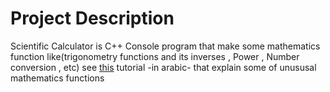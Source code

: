 # Project Description
Scientific Calculator is C++ Console program that make some mathematics function like(trigonometry functions and its inverses , Power , Number conversion , etc)
see [this](https://www.youtube.com/playlist?list=PL_QisaJt0NZlVEkzPu1_iDxFiba-PThaq) tutorial -in arabic- 
that explain some of unususal mathematics functions 
